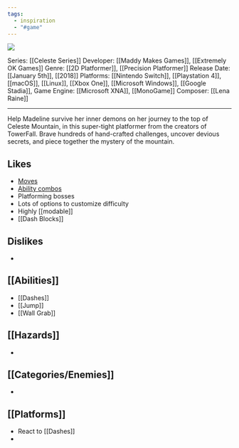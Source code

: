 ```yaml
---
tags:
  - inspiration
  - "#game"
---
```

<img src="https://cdn2.steamgriddb.com/thumb/8c433a09bd26b943147c4d9bacb15efc.jpg">

Series: [[Celeste Series]]
Developer: [[Maddy Makes Games]], [[Extremely OK Games]]
Genre: [[2D Platformer]], [[Precision Platformer]]
Release Date: [[January 5th]], [[2018]]
Platforms: [[Nintendo Switch]], [[Playstation 4]], [[macOS]], [[Linux]], [[Xbox One]], [[Microsoft Windows]], [[Google Stadia]], 
Game Engine: [[Microsoft XNA]], [[MonoGame]]
Composer: [[Lena Raine]]

----

Help Madeline survive her inner demons on her journey to the top of Celeste Mountain, in this super-tight platformer from the creators of TowerFall. Brave hundreds of hand-crafted challenges, uncover devious secrets, and piece together the mystery of the mountain.

## Likes
* [Moves](https://celestegame.fandom.com/wiki/Moves)
* [Ability combos](https://celeste.ink/wiki/Techniques)
* Platforming bosses
* Lots of options to customize difficulty
* Highly [[modable]]
* [[Dash Blocks]]

## Dislikes
* 
  
## [[Abilities]]
* [[Dashes]]
* [[Jump]]
* [[Wall Grab]]

## [[Hazards]]
* 

## [[Categories/Enemies]]
* 

## [[Platforms]]
* React to [[Dashes]]
* 